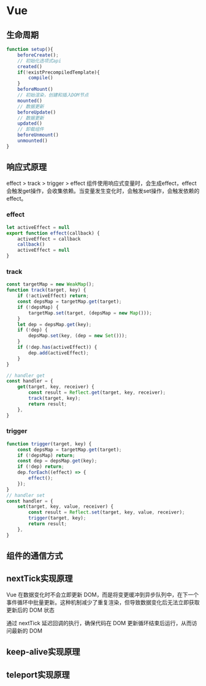 # Vue

## 生命周期
```js
function setup(){
    beforeCreate();
    // 初始化选项式api
    created()
    if(!existPrecompiledTemplate){
        compile()
    }
    beforeMount()
    // 初始渲染，创建和插入DOM节点
    mounted()
    // 数据更新
    beforeUpdate()
    // 数据更新
    updated()
    // 卸载组件
    beforeUnmount()
    unmounted()
}
```

## 响应式原理
effect > track > trigger > effect
组件使用响应式变量时，会生成effect，effect会触发get操作，会收集依赖。当变量发生变化时，会触发set操作，会触发依赖的effect。

### effect
```js
let activeEffect = null
export function effect(callback) {
    activeEffect = callback
    callback()
    activeEffect = null
}
```
### track
```js
const targetMap = new WeakMap();
function track(target, key) {
    if (!activeEffect) return;
    const depsMap = targetMap.get(target);
    if (!depsMap) {
        targetMap.set(target, (depsMap = new Map()));
    }
    let dep = depsMap.get(key);
    if (!dep) {
        depsMap.set(key, (dep = new Set()));
    }
    if (!dep.has(activeEffect)) {
        dep.add(activeEffect);
    }
}

// handler get
const handler = {
    get(target, key, receiver) {
        const result = Reflect.get(target, key, receiver);
        track(target, key);
        return result;
    },
}
```
### trigger
```js
function trigger(target, key) {
    const depsMap = targetMap.get(target);
    if (!depsMap) return;
    const dep = depsMap.get(key);
    if (!dep) return;
    dep.forEach((effect) => {
        effect();
    });
}
// handler set
const handler = {
    set(target, key, value, receiver) {
        const result = Reflect.set(target, key, value, receiver);
        trigger(target, key);
        return result;
    },
}
```

## 组件的通信方式

## nextTick实现原理
Vue 在数据变化时不会立即更新 DOM，而是将变更缓冲到异步队列中，在下一个事件循环中批量更新。这种机制减少了重复渲染，但导致数据变化后 ​​无法立即获取更新后的 DOM 状态​​

通过 nextTick 延迟回调的执行，确保代码在 ​​DOM 更新循环结束后运行​​，从而访问最新的 DOM
## keep-alive实现原理

## teleport实现原理
